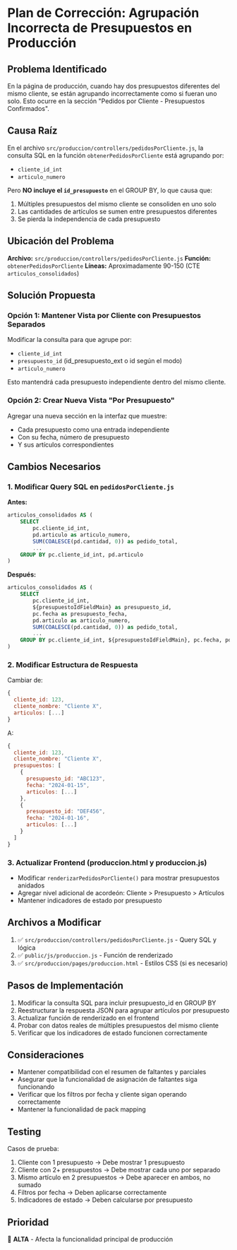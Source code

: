 # Plan de Corrección: Agrupación Incorrecta de Presupuestos en Producción

## Problema Identificado

En la página de producción, cuando hay dos presupuestos diferentes del mismo cliente, se están agrupando incorrectamente como si fueran uno solo. Esto ocurre en la sección "Pedidos por Cliente - Presupuestos Confirmados".

## Causa Raíz

En el archivo `src/produccion/controllers/pedidosPorCliente.js`, la consulta SQL en la función `obtenerPedidosPorCliente` está agrupando por:
- `cliente_id_int`
- `articulo_numero`

Pero **NO incluye el `id_presupuesto`** en el GROUP BY, lo que causa que:
1. Múltiples presupuestos del mismo cliente se consoliden en uno solo
2. Las cantidades de artículos se sumen entre presupuestos diferentes
3. Se pierda la independencia de cada presupuesto

## Ubicación del Problema

**Archivo:** `src/produccion/controllers/pedidosPorCliente.js`
**Función:** `obtenerPedidosPorCliente`
**Líneas:** Aproximadamente 90-150 (CTE `articulos_consolidados`)

## Solución Propuesta

### Opción 1: Mantener Vista por Cliente con Presupuestos Separados

Modificar la consulta para que agrupe por:
- `cliente_id_int`
- `presupuesto_id` (id_presupuesto_ext o id según el modo)
- `articulo_numero`

Esto mantendrá cada presupuesto independiente dentro del mismo cliente.

### Opción 2: Crear Nueva Vista "Por Presupuesto"

Agregar una nueva sección en la interfaz que muestre:
- Cada presupuesto como una entrada independiente
- Con su fecha, número de presupuesto
- Y sus artículos correspondientes

## Cambios Necesarios

### 1. Modificar Query SQL en `pedidosPorCliente.js`

**Antes:**
```sql
articulos_consolidados AS (
    SELECT 
        pc.cliente_id_int,
        pd.articulo as articulo_numero,
        SUM(COALESCE(pd.cantidad, 0)) as pedido_total,
        ...
    GROUP BY pc.cliente_id_int, pd.articulo
)
```

**Después:**
```sql
articulos_consolidados AS (
    SELECT 
        pc.cliente_id_int,
        ${presupuestoIdFieldMain} as presupuesto_id,
        pc.fecha as presupuesto_fecha,
        pd.articulo as articulo_numero,
        SUM(COALESCE(pd.cantidad, 0)) as pedido_total,
        ...
    GROUP BY pc.cliente_id_int, ${presupuestoIdFieldMain}, pc.fecha, pd.articulo
)
```

### 2. Modificar Estructura de Respuesta

Cambiar de:
```javascript
{
  cliente_id: 123,
  cliente_nombre: "Cliente X",
  articulos: [...]
}
```

A:
```javascript
{
  cliente_id: 123,
  cliente_nombre: "Cliente X",
  presupuestos: [
    {
      presupuesto_id: "ABC123",
      fecha: "2024-01-15",
      articulos: [...]
    },
    {
      presupuesto_id: "DEF456",
      fecha: "2024-01-16",
      articulos: [...]
    }
  ]
}
```

### 3. Actualizar Frontend (produccion.html y produccion.js)

- Modificar `renderizarPedidosPorCliente()` para mostrar presupuestos anidados
- Agregar nivel adicional de acordeón: Cliente > Presupuesto > Artículos
- Mantener indicadores de estado por presupuesto

## Archivos a Modificar

1. ✅ `src/produccion/controllers/pedidosPorCliente.js` - Query SQL y lógica
2. ✅ `public/js/produccion.js` - Función de renderizado
3. ✅ `src/produccion/pages/produccion.html` - Estilos CSS (si es necesario)

## Pasos de Implementación

1. Modificar la consulta SQL para incluir presupuesto_id en GROUP BY
2. Reestructurar la respuesta JSON para agrupar artículos por presupuesto
3. Actualizar función de renderizado en el frontend
4. Probar con datos reales de múltiples presupuestos del mismo cliente
5. Verificar que los indicadores de estado funcionen correctamente

## Consideraciones

- Mantener compatibilidad con el resumen de faltantes y parciales
- Asegurar que la funcionalidad de asignación de faltantes siga funcionando
- Verificar que los filtros por fecha y cliente sigan operando correctamente
- Mantener la funcionalidad de pack mapping

## Testing

Casos de prueba:
1. Cliente con 1 presupuesto → Debe mostrar 1 presupuesto
2. Cliente con 2+ presupuestos → Debe mostrar cada uno por separado
3. Mismo artículo en 2 presupuestos → Debe aparecer en ambos, no sumado
4. Filtros por fecha → Deben aplicarse correctamente
5. Indicadores de estado → Deben calcularse por presupuesto

## Prioridad

🔴 **ALTA** - Afecta la funcionalidad principal de producción
